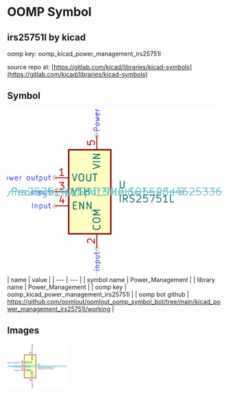 # OOMP Symbol  
## irs25751l  by kicad  
  
oomp key: oomp_kicad_power_management_irs25751l  
  
source repo at: [https://gitlab.com/kicad/libraries/kicad-symbols](https://gitlab.com/kicad/libraries/kicad-symbols)  
## Symbol  
  
[![working.png](working_600.png)](working.png)  
| name | value | 
| --- | --- | 
| symbol name | Power_Management | 
| library name | Power_Management | 
| oomp key | oomp_kicad_power_management_irs25751l | 
| oomp bot github | https://github.com/oomlout/oomlout_oomp_symbol_bot/tree/main/kicad_power_management_irs25751l/working | 
## Images  
  
[![working.png](working_140.png)](working.png)  
